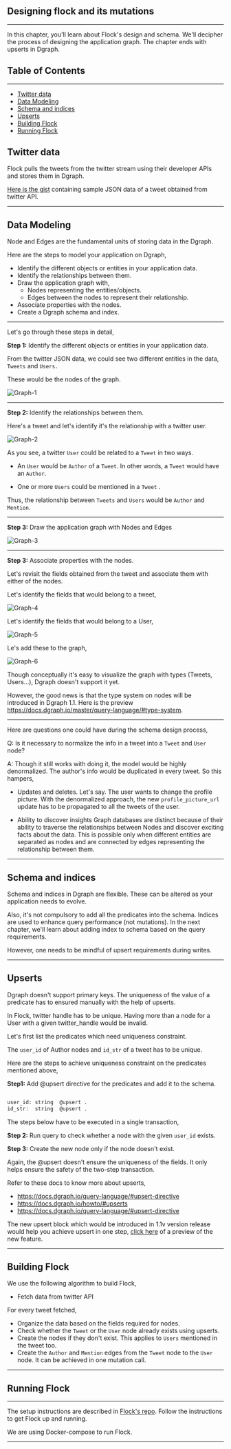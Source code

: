 ## Designing flock and its mutations
---

In this chapter, you'll learn about Flock's design and schema. We'll decipher the process of designing the application graph. The chapter ends with upserts in Dgraph.

## Table of Contents
---
- [Twitter data](#Twitter-data)
- [Data Modeling](#Data-Modeling)
- [Schema and indices](#Schema-and-indices)
- [Upserts](#Upserts)
- [Building Flock](#Building-Flock)
- [Running Flock](#Running-Flock)
  
## Twitter data 
Flock pulls the tweets from the twitter stream using their developer APIs and stores them in Dgraph. 

[Here is the gist](https://gist.github.com/hackintoshrao/365a6f1610e940999cb0ed162b82cc0d) containing sample JSON data of a tweet obtained from twitter API.

---

## Data Modeling 

Node and Edges are the fundamental units of storing data in the Dgraph. 

Here are the steps to model your application on Dgraph, 
- Identify the different objects or entities in your application data.
- Identify the relationships between them. 
- Draw the application graph with, 
  - Nodes representing the entities/objects.
  - Edges between the nodes to represent their relationship. 
- Associate properties with the nodes.
- Create a Dgraph schema and index.
  
---

Let's go through these steps in detail, 

**Step 1:** Identify the different objects or entities in your application data. 

From the twitter JSON data, we could see two different entities in the data, `Tweets` and `Users.` 

These would be the nodes of the graph. 

![Graph-1](./assets/graph-1.png)

---

**Step 2:** Identify the relationships between them. 

Here's a tweet and let's identify it's the relationship with a twitter user. 

![Graph-2](./assets/graph-2.jpg)

As you see, a twitter `User` could be related to a `Tweet` in two ways.
-  An `User` would be `Author` of a `Tweet`. In other words, a `Tweet` would have an `Author`. 
  
-  One or more `Users` could be mentioned in a `Tweet` . 

Thus, the relationship between `Tweets` and `Users` would be `Author` and `Mention`. 

---

**Step 3:** Draw the application graph with Nodes and Edges 

![Graph-3](./assets/graph-3.JPG)

---

**Step 3:** Associate properties with the nodes.

Let's revisit the fields obtained from the tweet and associate them with either of the nodes. 

Let's identify the fields that would belong to a tweet, 

![Graph-4](./assets/graph-4.JPG)

Let's identify the fields that would belong to a User, 

![Graph-5](./assets/graph-5.JPG)

Le's add these to the graph, 

![Graph-6](./assets/graph-6.jpg)

Though conceptually it's easy to visualize the graph with types (Tweets, Users...), 
Dgraph doesn't support it yet. 

However, the good news is that the type system on nodes will be introduced in Dgraph 1.1.
Here is the preview https://docs.dgraph.io/master/query-language/#type-system.

---

Here are questions one could have during the schema design process, 

Q: Is it necessary to normalize the info in a tweet into a `Tweet` and `User` node? 
  
A: Though it still works with doing it, the model would be highly denormalized. The author's info would be duplicated in every tweet. So this hampers, 

- Updates and deletes. 
Let's say. The user wants to change the profile picture. With the denormalized approach, the new `profile_picture_url` update has to be propagated to all the tweets of the user. 

-  Ability to discover insights
Graph databases are distinct because of their ability to traverse the relationships between 
Nodes and discover exciting facts about the data. This is possible only when different 
entities are separated as nodes and are connected by edges representing the relationship
between them.

---

## Schema and indices 

Schema and indices in Dgraph are flexible. These can be altered as your application needs to evolve. 

Also, it's not compulsory to add all the predicates into the schema. Indices are used
to enhance query performance (not mutations). In the next chapter, we'll learn about adding
index to schema based on the query requirements. 

However, one needs to be mindful of upsert requirements during writes. 

---

## Upserts

Dgraph doesn't support primary keys. The uniqueness of the value of a predicate has to ensured manually with the help of upserts.

In Flock, twitter handle has to be unique. Having more than a node for a User with a given 
twitter_handle would be invalid.

Let's first list the predicates which need uniqueness constraint.

The `user_id` of Author nodes and `id_str` of a tweet has to be unique. 

Here are the steps to achieve uniqueness constraint on the predicates mentioned above, 

**Step1:** Add @upsert directive for the predicates and add it to the schema.

```sh

user_id: string  @upsert .
id_str:  string  @upsert .

```

The steps below have to be executed in a single transaction, 

**Step 2:** Run query to check whether a node with the given `user_id` exists.

**Step 3:** Create the new node only if the node doesn't exist. 

Again, the @upsert doesn't ensure the uniqueness of the fields. It only helps ensure the safety of the two-step transaction. 

Refer to these docs to know more about upserts, 

- https://docs.dgraph.io/query-language/#upsert-directive
-   https://docs.dgraph.io/howto/#upserts
-  https://docs.dgraph.io/query-language/#upsert-directive


The new upsert block which would be introduced in 1.1v version release would help you achieve
upsert in one step, [click here](https://docs.dgraph.io/master/mutations/#upsert-block)
of a preview of the new feature. 

---

## Building Flock

We use the following algorithm to build Flock, 

- Fetch data from twitter API
  
For every tweet fetched, 
 - Organize the data based on the fields required for nodes. 
 - Check whether the `Tweet` or the `User` node already exists using upserts.
 -  Create the nodes if they don't exist. 
This applies to `Users` mentioned in the tweet too.
 - Create the `Author` and `Mention` edges from the `Tweet` node to the `User` node. It can be achieved in one mutation call. 
  
---


## Running Flock
---

The setup instructions are described in [Flock's repo](https://github.com/dgraph-io/flock). Follow the instructions to get Flock up and running.

We are using Docker-compose to run Flock.

---
  
